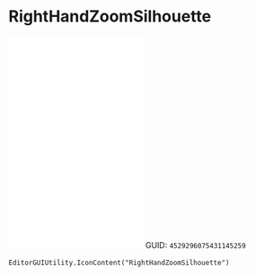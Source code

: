 # RightHandZoomSilhouette
![](/img/RightHandZoomSilhouette.png)
GUID: `4529296075431145259`
```
EditorGUIUtility.IconContent("RightHandZoomSilhouette")
```
